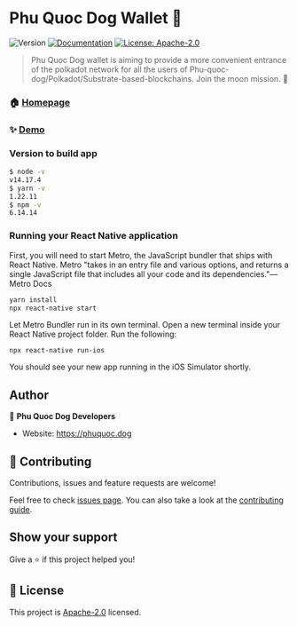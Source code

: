 # Phu Quoc Dog Wallet 👋
![Version](https://img.shields.io/badge/version-1.0.0-blue.svg?cacheSeconds=2592000)
[![Documentation](https://img.shields.io/badge/documentation-yes-brightgreen.svg)](https://phuquocdoge.com)
[![License: Apache-2.0](https://img.shields.io/badge/License-Apache%202.0-blue.svg)](LICENSE)

> Phu Quoc Dog wallet is aiming to provide a more convenient entrance of the polkadot network for all the users of Phu-quoc-dog/Polkadot/Substrate-based-blockchains. Join the moon mission. 🐶

### 🏠 [Homepage](https://phuquoc.dog)

### ✨ [Demo](https://phuquoc.dog)

### Version  to build app

```sh
$ node -v
v14.17.4
$ yarn -v
1.22.11
$ npm -v
6.14.14

```

### Running your React Native application
First, you will need to start Metro, the JavaScript bundler that ships with React Native. Metro "takes in an entry file and various options, and returns a single JavaScript file that includes all your code and its dependencies."—Metro Docs

```sh
yarn install
npx react-native start
```
Let Metro Bundler run in its own terminal. Open a new terminal inside your React Native project folder. Run the following:

```
npx react-native run-ios

```
You should see your new app running in the iOS Simulator shortly.

## Author

👤 **Phu Quoc Dog Developers**

* Website: https://phuquoc.dog

## 🤝 Contributing

Contributions, issues and feature requests are welcome!

Feel free to check [issues page](https://github.com/phuquocdog/wallet/issues). You can also take a look at the [contributing guide](CODE_OF_CONDUCT.md).

## Show your support

Give a ⭐️ if this project helped you!


## 📝 License

This project is [Apache-2.0](/LICENSE) licensed.
